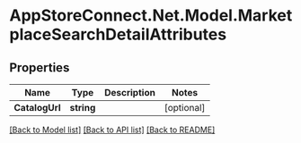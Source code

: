 # AppStoreConnect.Net.Model.MarketplaceSearchDetailAttributes

## Properties

Name | Type | Description | Notes
------------ | ------------- | ------------- | -------------
**CatalogUrl** | **string** |  | [optional] 

[[Back to Model list]](../README.md#documentation-for-models) [[Back to API list]](../README.md#documentation-for-api-endpoints) [[Back to README]](../README.md)

